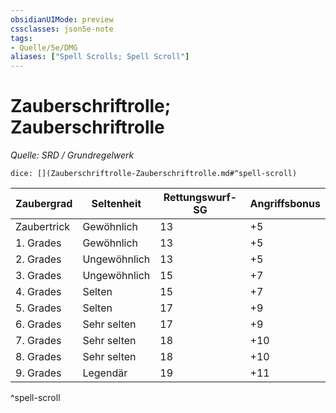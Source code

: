 ```yaml
---
obsidianUIMode: preview
cssclasses: json5e-note
tags:
- Quelle/5e/DMG
aliases: ["Spell Scrolls; Spell Scroll"]
---
```

# Zauberschriftrolle; Zauberschriftrolle
*Quelle: SRD / Grundregelwerk*

`dice: [](Zauberschriftrolle-Zauberschriftrolle.md#^spell-scroll)`

| Zaubergrad  | Seltenheit   | Rettungswurf-SG | Angriffsbonus |
| ----------- | ------------ | --------------- | ------------- |
| Zaubertrick | Gewöhnlich   | 13              | +5            |
| 1. Grades   | Gewöhnlich   | 13              | +5            |
| 2. Grades   | Ungewöhnlich | 13              | +5            |
| 3. Grades   | Ungewöhnlich | 15              | +7            |
| 4. Grades   | Selten       | 15              | +7            |
| 5. Grades   | Selten       | 17              | +9            |
| 6. Grades   | Sehr selten  | 17              | +9            |
| 7. Grades   | Sehr selten  | 18              | +10           |
| 8. Grades   | Sehr selten  | 18              | +10           |
| 9. Grades   | Legendär     | 19              | +11           |
^spell-scroll